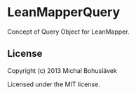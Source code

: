 LeanMapperQuery
===============

Concept of Query Object for LeanMapper.

License
-------

Copyright (c) 2013 Michal Bohuslávek

Licensed under the MIT license.
